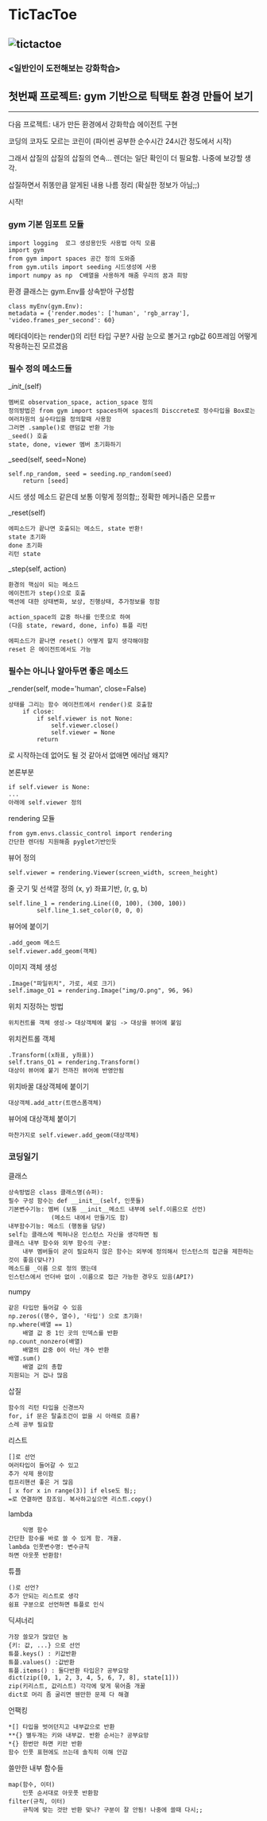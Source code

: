 # TicTacToe
![tictactoe](./img/Tic_Tac_Toe.gif)
---
### <일반인이 도전해보는 강화학습>
## 첫번째 프로젝트: gym 기반으로 틱택토 환경 만들어 보기
-----------------------
다음 프로젝트: 내가 만든 환경에서 강화학습 에이전트 구현

코딩의 코자도 모르는 코린이 (파이썬 공부한 순수시간 24시간 정도에서 시작)

그래서 삽질의 삽질의 삽질의 연속... 렌더는 일단 확인이 더 필요함. 나중에 보강할 생각.

삽질하면서 쥐똥만큼 알게된 내용 나름 정리 (확실한 정보가 아님;;)

시작!

### gym 기본 임포트 모듈


	import logging  로그 생성용인듯 사용법 아직 모름
	import gym
	from gym import spaces 공간 정의 도와줌
	from gym.utils import seeding 시드생성에 사용
	import numpy as np  C배열을 사용하게 해줌 우리의 꿈과 희망

환경 클래스는 gym.Env를 상속받아 구성함
	
	class myEnv(gym.Env):
	metadata = {'render.modes': ['human', 'rgb_array'], 'video.frames_per_second': 60}
		
메타데이타는 render()의 리턴 타입 구분? 사람 눈으로 볼거고 rgb값 60프레임
어떻게 작용하는진 모르겠음

### 필수 정의 메소드들

\__init__(self)


	멤버로 observation_space, action_space 정의
	정의방법은 from gym import spaces하여 spaces의 Disccrete로 정수타입을 Box로는 여러차원의 실수타입을 정의할때 사용함
	그러면 .sample()로 랜덤값 반환 가능
	_seed() 호출
	state, done, viewer 멤버 초기화하기


\_seed(self, seed=None)


	self.np_random, seed = seeding.np_random(seed)
        return [seed]
시드 생성 메소드 같은데 보통 이렇게 정의함;; 정확한 메커니즘은 모름ㅠ



\_reset(self)


	에피소드가 끝나면 호출되는 메소드, state 반환!
	state 초기화
	done 초기화
	리턴 state 

\_step(self, action)


	환경의 핵심이 되는 메소드
	에이전트가 step()으로 호출
	액션에 대한 상태변화, 보상, 진행상태, 추가정보를 정함
	
	action_space의 값중 하나를 인풋으로 하여
	(다음 state, reward, done, info) 튜플 리턴
	
	에피소드가 끝나면 reset() 어떻게 할지 생각해야함
	reset 은 에이전트에서도 가능

### 필수는 아니나 알아두면 좋은 메소드
\_render(self, mode='human', close=False)


	상태를 그리는 함수 에이전트에서 render()로 호출함
        if close:
            if self.viewer is not None:
                self.viewer.close()
                self.viewer = None
            return
로 시작하는데 없어도 될 것 같아서 없애면 에러남 왜지?

본론부분

	if self.viewer is None:
	...
	아래에 self.viewer 정의


rendering 모듈


	from gym.envs.classic_control import rendering
	간단한 렌더링 지원해줌 pyglet기반인듯

뷰어 정의


	self.viewer = rendering.Viewer(screen_width, screen_height)

줄 긋기 및 선색깔 정의 (x, y) 좌표기반, (r, g, b)


	self.line_1 = rendering.Line((0, 100), (300, 100))
            self.line_1.set_color(0, 0, 0)

뷰어에 붙이기


	.add_geom 메소드
	self.viewer.add_geom(객체)
	

이미지 객체 생성


	.Image("파일위치", 가로, 세로 크기)
	self.image_O1 = rendering.Image("img/O.png", 96, 96)

위치 지정하는 방법


	위치컨트롤 객체 생성-> 대상객체에 붙임 -> 대상을 뷰어에 붙임

위치컨트롤 객체	

	.Transform((x좌표, y좌표))
	self.trans_O1 = rendering.Transform()
	대상이 뷰어에 붙기 전까진 뷰어에 반영안됨

위치바꿀 대상객체에 붙이기


	대상객체.add_attr(트랜스폼객체)

뷰어에 대상객체 붙이기


	마찬가지로 self.viewer.add_geom(대상객체)


### 코딩일기
클래스 
 
 
	상속방법은 class 클래스명(슈퍼):
	필수 구성 함수는 def __init__(self, 인풋들) 
	기본변수기능: 멤버 (보통 __init__메소드 내부에 self.이름으로 선언)
				(메소드 내에서 만들기도 함)
	내부함수기능: 메소드 (행동을 담당)
	self는 클래스에 찍혀나온 인스턴스 자신을 생각하면 됨
	클래스 내부 함수와 외부 함수의 구분:
		내부 멤버들이 굳이 필요하지 않은 함수는 외부에 정의해서 인스턴스의 접근을 제한하는 것이 좋음(맞나?)
	메소드를 _이름 으로 정의 했는데
	인스턴스에서 언더바 없이 .이름으로 접근 가능한 경우도 있음(API?)

 numpy
 
  
	같은 타입만 들어갈 수 있음
	np.zeros((행수, 열수), '타입') 으로 초기화!
	np.where(배열 == 1)
		배열 값 중 1인 곳의 인덱스를 반환
	np.count_nonzero(배열)
		배열의 값중 0이 아닌 개수 반환
	배열.sum()
		배열 값의 총합
	지원되는 거 겁나 많음
	
 삽질
 
 
	함수의 리턴 타입을 신경쓰자
	for, if 문은 탈출조건이 없을 시 아래로 흐름?
	스레 공부 필요함

 리스트
 
 
	[]로 선언 
	여러타입이 들어갈 수 있고
	추가 삭제 용이함
	컴프리핸션 좋은 거 많음
	[ x for x in range(3)] if else도 됨;;
	=로 연결하면 참조임. 복사하고싶으면 리스트.copy()

 lambda
 
 
    	익명 함수
	간단한 함수를 바로 쓸 수 있게 함. 개꿀.
	lambda 인풋변수명: 변수규칙
	하면 아웃풋 반환함!	

 튜플
 
 
	()로 선언?
	추가 안되는 리스트로 생각
	쉼표 구분으로 선언하면 튜플로 인식

 딕셔너리
 
 
	가장 쓸모가 많았던 놈
	{키: 값, ...} 으로 선언
	튜플.keys() : 키값반환
	튜플.values() :값반환
	튜플.items() : 둘다반환 타입은? 공부요망
	dict(zip([0, 1, 2, 3, 4, 5, 6, 7, 8], state[1]))
	zip(키리스트, 값리스트) 각각에 맞게 묶어줌 개꿀
	dict로 머리 좀 굴리면 웬만한 문제 다 해결

 언팩킹
 
 
	*[] 타입을 벗어던지고 내부값으로 반환
	**{} 별두개는 키와 내부값. 반환 순서는? 공부요망
	*{} 한번만 하면 키만 반환
	함수 인풋 표현에도 쓰는데 솔직히 이해 안감

쓸만한 내부 함수들


	map(함수, 이터)
		인풋 순서대로 아웃풋 반환함
	filter(규칙, 이터)
		규칙에 맞는 것만 반환 맞나? 구분이 잘 안됨! 나중에 쓸때 다시;;
